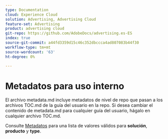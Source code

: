 ```yaml
---
type: Documentation
cloud: Experience Cloud
solution: Advertising, Advertising Cloud
feature-set: Advertising
product: advertising cloud
git-repo: https://github.com/AdobeDocs/advertising.es-ES
index: true
source-git-commit: a44fd3359d15c46c352dbccca4ad807083b44f30
workflow-type: tm+mt
source-wordcount: '63'
ht-degree: 0%

---
```



# Metadatos para uso interno

El archivo metadata.md incluye metadatos de nivel de repo que pasan a los archivos TOC.md de la guía del usuario en la repo. Si desea cambiar el contenido de metadata.md para cualquier guía del usuario, hágalo en cualquier archivo TOC.md.

Consulte [Metadatos](https://experienceleague.adobe.com/docs/authoring-guide-exl/using/editing/user-guide-setup/metadata.html) para una lista de valores válidos para **solución**, **producto** y **type**.
